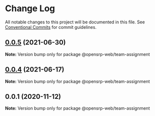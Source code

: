# Change Log

All notable changes to this project will be documented in this file.
See [Conventional Commits](https://conventionalcommits.org) for commit guidelines.

## [0.0.5](https://github.com/opensrp/web/compare/@opensrp-web/team-assignment@0.0.4...@opensrp-web/team-assignment@0.0.5) (2021-06-30)

**Note:** Version bump only for package @opensrp-web/team-assignment

## [0.0.4](https://github.com/opensrp/web/compare/@opensrp-web/team-assignment@0.0.3...@opensrp-web/team-assignment@0.0.4) (2021-06-17)

**Note:** Version bump only for package @opensrp-web/team-assignment

## 0.0.1 (2020-11-12)

**Note:** Version bump only for package @opensrp-web/team-assignment
